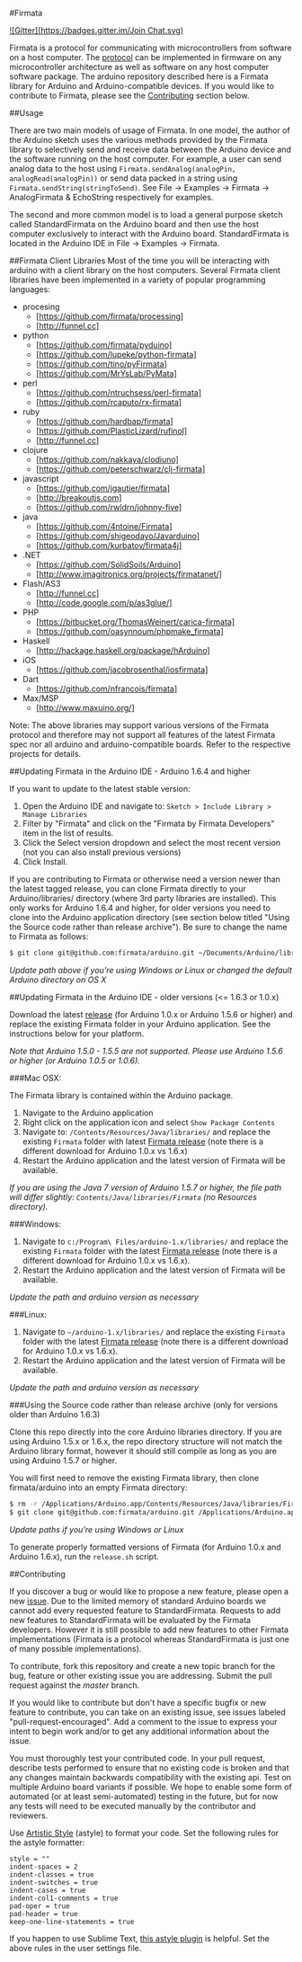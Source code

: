 #Firmata

[![Gitter](https://badges.gitter.im/Join Chat.svg)](https://gitter.im/firmata/arduino?utm_source=badge&utm_medium=badge&utm_campaign=pr-badge&utm_content=badge)

Firmata is a protocol for communicating with microcontrollers from software on a host computer. The [protocol](https://github.com/firmata/protocol) can be implemented in firmware on any microcontroller architecture as well as software on any host computer software package. The arduino repository described here is a Firmata library for Arduino and Arduino-compatible devices. If you would like to contribute to Firmata, please see the [Contributing](#contributing) section below.

##Usage

There are two main models of usage of Firmata. In one model, the author of the Arduino sketch uses the various methods provided by the Firmata library to selectively send and receive data between the Arduino device and the software running on the host computer. For example, a user can send analog data to the host using ``` Firmata.sendAnalog(analogPin, analogRead(analogPin)) ``` or send data packed in a string using ``` Firmata.sendString(stringToSend) ```. See File -> Examples -> Firmata -> AnalogFirmata & EchoString respectively for examples.

The second and more common model is to load a general purpose sketch called StandardFirmata on the Arduino board and then use the host computer exclusively to interact with the Arduino board. StandardFirmata is located in the Arduino IDE in File -> Examples -> Firmata.

##Firmata Client Libraries
Most of the time you will be interacting with arduino with a client library on the host computers. Several Firmata client libraries have been implemented in a variety of popular programming languages:

* procesing
  * [https://github.com/firmata/processing]
  * [http://funnel.cc]
* python
  * [https://github.com/firmata/pyduino]
  * [https://github.com/lupeke/python-firmata]
  * [https://github.com/tino/pyFirmata]
  * [https://github.com/MrYsLab/PyMata]
* perl
  * [https://github.com/ntruchsess/perl-firmata]
  * [https://github.com/rcaputo/rx-firmata]
* ruby
  * [https://github.com/hardbap/firmata]
  * [https://github.com/PlasticLizard/rufinol]
  * [http://funnel.cc]
* clojure
  * [https://github.com/nakkaya/clodiuno]
  * [https://github.com/peterschwarz/clj-firmata]
* javascript
  * [https://github.com/jgautier/firmata]
  * [http://breakoutjs.com]
  * [https://github.com/rwldrn/johnny-five]
* java
  * [https://github.com/4ntoine/Firmata]
  * [https://github.com/shigeodayo/Javarduino]
  * [https://github.com/kurbatov/firmata4j]
* .NET
  * [https://github.com/SolidSoils/Arduino]
  * [http://www.imagitronics.org/projects/firmatanet/]
* Flash/AS3
  * [http://funnel.cc]
  * [http://code.google.com/p/as3glue/]
* PHP
  * [https://bitbucket.org/ThomasWeinert/carica-firmata]
  * [https://github.com/oasynnoum/phpmake_firmata]
* Haskell
  * [http://hackage.haskell.org/package/hArduino]
* iOS
  * [https://github.com/jacobrosenthal/iosfirmata]
* Dart
  * [https://github.com/nfrancois/firmata]
* Max/MSP
  * [http://www.maxuino.org/]

Note: The above libraries may support various versions of the Firmata protocol and therefore may not support all features of the latest Firmata spec nor all arduino and arduino-compatible boards. Refer to the respective projects for details.

##Updating Firmata in the Arduino IDE - Arduino 1.6.4 and higher

If you want to update to the latest stable version:

1. Open the Arduino IDE and navigate to: `Sketch > Include Library > Manage Libraries`
2. Filter by "Firmata" and click on the "Firmata by Firmata Developers" item in the list of results.
3. Click the Select version dropdown and select the most recent version (not you can also install previous versions)
4. Click Install.

If you are contributing to Firmata or otherwise need a version newer than the latest tagged release, you can clone Firmata directly to your Arduino/libraries/ directory (where 3rd party libraries are installed). This only works for Arduino 1.6.4 and higher, for older versions you need to clone into the Arduino application directory (see section below titled "Using the Source code rather than release archive"). Be sure to change the name to Firmata as follows:

```bash
$ git clone git@github.com:firmata/arduino.git ~/Documents/Arduino/libraries/Firmata
```

*Update path above if you're using Windows or Linux or changed the default Arduino directory on OS X*


##Updating Firmata in the Arduino IDE - older versions (<= 1.6.3 or 1.0.x)

Download the latest [release](https://github.com/firmata/arduino/releases/tag/v2.4.4) (for Arduino 1.0.x or Arduino 1.5.6 or higher) and replace the existing Firmata folder in your Arduino application. See the instructions below for your platform.

*Note that Arduino 1.5.0 - 1.5.5 are not supported. Please use Arduino 1.5.6 or higher (or Arduino 1.0.5 or 1.0.6).*

###Mac OSX:

The Firmata library is contained within the Arduino package.

1. Navigate to the Arduino application
2. Right click on the application icon and select `Show Package Contents`
3. Navigate to: `/Contents/Resources/Java/libraries/` and replace the existing
`Firmata` folder with latest [Firmata release](https://github.com/firmata/arduino/releases/tag/v2.4.4) (note there is a different download
for Arduino 1.0.x vs 1.6.x)
4. Restart the Arduino application and the latest version of Firmata will be available.

*If you are using the Java 7 version of Arduino 1.5.7 or higher, the file path
will differ slightly: `Contents/Java/libraries/Firmata` (no Resources directory).*

###Windows:

1. Navigate to `c:/Program\ Files/arduino-1.x/libraries/` and replace the existing
`Firmata` folder with the latest [Firmata release](https://github.com/firmata/arduino/releases/tag/v2.4.4) (note there is a different download
for Arduino 1.0.x vs 1.6.x).
2. Restart the Arduino application and the latest version of Firmata will be available.

*Update the path and arduino version as necessary*

###Linux:

1. Navigate to `~/arduino-1.x/libraries/` and replace the existing
`Firmata` folder with the latest [Firmata release](https://github.com/firmata/arduino/releases/tag/v2.4.4) (note there is a different download
for Arduino 1.0.x vs 1.6.x).
2. Restart the Arduino application and the latest version of Firmata will be available.

*Update the path and arduino version as necessary*

###Using the Source code rather than release archive (only for versions older than Arduino 1.6.3)

Clone this repo directly into the core Arduino libraries directory. If you are using
Arduino 1.5.x or 1.6.x, the repo directory structure will not match the Arduino
library format, however it should still compile as long as you are using Arduino 1.5.7
or higher.

You will first need to remove the existing Firmata library, then clone firmata/arduino
into an empty Firmata directory:

```bash
$ rm -r /Applications/Arduino.app/Contents/Resources/Java/libraries/Firmata
$ git clone git@github.com:firmata/arduino.git /Applications/Arduino.app/Contents/Resources/Java/libraries/Firmata
```

*Update paths if you're using Windows or Linux*

To generate properly formatted versions of Firmata (for Arduino 1.0.x and Arduino 1.6.x), run the
`release.sh` script.


<a name="contributing" />
##Contributing

If you discover a bug or would like to propose a new feature, please open a new [issue](https://github.com/firmata/arduino/issues?sort=created&state=open). Due to the limited memory of standard Arduino boards we cannot add every requested feature to StandardFirmata. Requests to add new features to StandardFirmata will be evaluated by the Firmata developers. However it is still possible to add new features to other Firmata implementations (Firmata is a protocol whereas StandardFirmata is just one of many possible implementations).

To contribute, fork this repository and create a new topic branch for the bug, feature or other existing issue you are addressing. Submit the pull request against the *master* branch.

If you would like to contribute but don't have a specific bugfix or new feature to contribute, you can take on an existing issue, see issues labeled "pull-request-encouraged". Add a comment to the issue to express your intent to begin work and/or to get any additional information about the issue.

You must thoroughly test your contributed code. In your pull request, describe tests performed to ensure that no existing code is broken and that any changes maintain backwards compatibility with the existing api. Test on multiple Arduino board variants if possible. We hope to enable some form of automated (or at least semi-automated) testing in the future, but for now any tests will need to be executed manually by the contributor and reviewers.

Use [Artistic Style](http://astyle.sourceforge.net/) (astyle) to format your code. Set the following rules for the astyle formatter:

```
style = ""
indent-spaces = 2
indent-classes = true
indent-switches = true
indent-cases = true
indent-col1-comments = true
pad-oper = true
pad-header = true
keep-one-line-statements = true
```

If you happen to use Sublime Text, [this astyle plugin](https://github.com/timonwong/SublimeAStyleFormatter) is helpful. Set the above rules in the user settings file.
